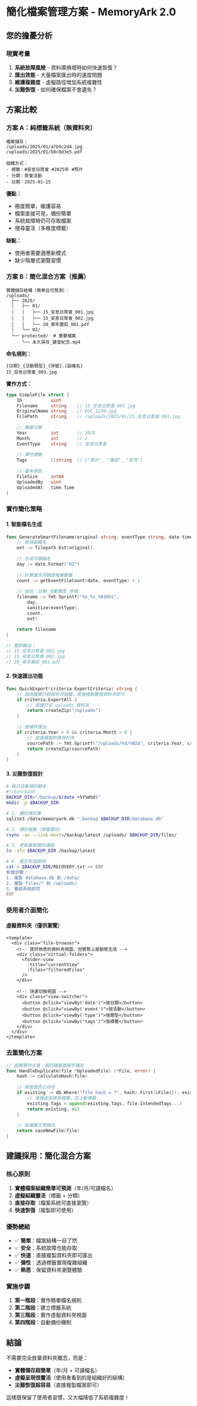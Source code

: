 # 簡化檔案管理方案 - MemoryArk 2.0

## 您的擔憂分析

### 現實考量
1. **系統故障風險** - 資料庫損壞時如何快速恢復？
2. **匯出效能** - 大量檔案匯出時的速度問題
3. **維護複雜度** - 虛擬路徑增加系統複雜性
4. **災難恢復** - 如何確保檔案不會遺失？

## 方案比較

### 方案 A：純標籤系統（無資料夾）

```
檔案儲存：
/uploads/2025/01/a7b9c2d4.jpg
/uploads/2025/01/b8c0d3e5.pdf

組織方式：
- 標籤：#安息日聚會 #2025年 #照片
- 分類：聚會活動
- 日期：2025-01-15
```

**優點：**
- 極度簡單，維護容易
- 檔案直接可見，備份簡單
- 系統故障時仍可存取檔案
- 搜尋靈活（多維度標籤）

**缺點：**
- 使用者需要適應新模式
- 缺少階層式瀏覽習慣

### 方案 B：簡化混合方案（推薦）

```
實體儲存結構（簡單且可預測）：
/uploads/
  ├── 2025/
  │   ├── 01/
  │   │   ├── 15_安息日聚會_001.jpg
  │   │   ├── 15_安息日聚會_002.jpg
  │   │   └── 20_青年團契_001.pdf
  │   └── 02/
  └── protected/  # 重要檔案
      └── 永久保存_建堂紀念.mp4
```

**命名規則：**
```
{日期}_{活動類型}_{序號}.{副檔名}
15_安息日聚會_001.jpg
```

**實作方式：**
```go
type SimpleFile struct {
    ID           uint
    Filename     string    // 15_安息日聚會_001.jpg
    OriginalName string    // DSC_1234.jpg
    FilePath     string    // /uploads/2025/01/15_安息日聚會_001.jpg
    
    // 簡單分類
    Year         int       // 2025
    Month        int       // 1
    EventType    string    // 安息日聚會
    
    // 彈性標籤
    Tags         []string  // ["照片", "講道", "受洗"]
    
    // 基本資訊
    FileSize     int64
    UploadedBy   uint
    UploadedAt   time.Time
}
```

### 實作簡化策略

#### 1. 智能檔名生成
```go
func GenerateSmartFilename(original string, eventType string, date time.Time) string {
    // 取得副檔名
    ext := filepath.Ext(original)
    
    // 生成可讀檔名
    day := date.Format("02")
    
    // 計算當天同類型檔案數量
    count := getEventFileCount(date, eventType) + 1
    
    // 組合：日期_活動類型_序號
    filename := fmt.Sprintf("%s_%s_%03d%s", 
        day, 
        sanitize(eventType), 
        count, 
        ext)
    
    return filename
}

// 範例輸出：
// 15_安息日聚會_001.jpg
// 15_安息日聚會_002.jpg
// 20_青年團契_001.pdf
```

#### 2. 快速匯出功能
```go
func QuickExport(criteria ExportCriteria) string {
    // 因為檔案已經按年月組織，直接複製整個資料夾即可
    if criteria.ExportAll {
        // 直接打包 uploads 資料夾
        return createZip("/uploads")
    }
    
    // 按條件匯出
    if criteria.Year > 0 && criteria.Month > 0 {
        // 直接複製對應資料夾
        sourcePath := fmt.Sprintf("/uploads/%d/%02d", criteria.Year, criteria.Month)
        return createZip(sourcePath)
    }
}
```

#### 3. 災難恢復設計
```bash
# 每日自動備份腳本
#!/bin/bash
BACKUP_DIR="/backup/$(date +%Y%m%d)"
mkdir -p $BACKUP_DIR

# 1. 備份資料庫
sqlite3 /data/memoryark.db ".backup $BACKUP_DIR/database.db"

# 2. 備份檔案（增量備份）
rsync -av --link-dest=/backup/latest /uploads/ $BACKUP_DIR/files/

# 3. 更新最新備份連結
ln -sfn $BACKUP_DIR /backup/latest

# 4. 產生恢復說明
cat > $BACKUP_DIR/RECOVERY.txt << EOF
恢復步驟：
1. 複製 database.db 到 /data/
2. 複製 files/* 到 /uploads/
3. 重啟系統即可
EOF
```

### 使用者介面簡化

#### 虛擬資料夾（僅供瀏覽）
```vue
<template>
  <div class="file-browser">
    <!-- 提供熟悉的資料夾視圖，但實際上是動態生成 -->
    <div class="virtual-folders">
      <folder-view 
        :title="currentView"
        :files="filteredFiles"
      />
    </div>
    
    <!-- 快速切換視圖 -->
    <div class="view-switcher">
      <button @click="viewBy('date')">按日期</button>
      <button @click="viewBy('event')">按活動</button>
      <button @click="viewBy('type')">按類型</button>
      <button @click="viewBy('tags')">按標籤</button>
    </div>
  </div>
</template>
```

### 去重簡化方案

```go
// 超簡單的去重：相同檔案直接不儲存
func HandleDuplicate(file *UploadedFile) (*File, error) {
    hash := calculateHash(file)
    
    // 檢查是否已存在
    if existing := db.Where("file_hash = ?", hash).First(&File{}); existing != nil {
        // 直接返回現有檔案，加上新標籤
        existing.Tags = append(existing.Tags, file.IntendedTags...)
        return existing, nil
    }
    
    // 新檔案正常儲存
    return saveNewFile(file)
}
```

## 建議採用：簡化混合方案

### 核心原則
1. **實體檔案組織簡單可預測**（年/月/可讀檔名）
2. **虛擬組織靈活**（標籤 + 分類）
3. **直接存取**（檔案系統可直接瀏覽）
4. **快速恢復**（複製即可使用）

### 優勢總結
- ✅ **簡單**：檔案結構一目了然
- ✅ **安全**：系統故障也能存取
- ✅ **快速**：直接複製資料夾即可匯出
- ✅ **彈性**：透過標籤實現複雜組織
- ✅ **熟悉**：保留資料夾瀏覽體驗

### 實施步驟
1. **第一階段**：實作簡單檔名規則
2. **第二階段**：建立標籤系統
3. **第三階段**：實作虛擬資料夾視圖
4. **第四階段**：自動備份機制

## 結論

不需要完全放棄資料夾概念，而是：
- **實體儲存超簡單**（年/月 + 可讀檔名）
- **虛擬呈現很靈活**（使用者看到的是組織好的結構）
- **災難恢復超容易**（直接複製檔案即可）

這樣既保留了使用者習慣，又大幅降低了系統複雜度！